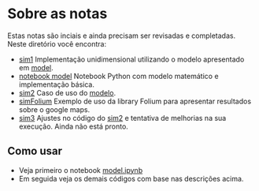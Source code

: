 # Sobre as notas

Estas notas são inciais e ainda precisam ser revisadas e completadas. Neste diretório você encontra:

- [sim1](sim1.py) Implementação unidimensional utilizando o modelo apresentado em [model](model.ipynb).
- [notebook model](model.ipynb) Notebook Python com modelo matemático e implementação básica.
- [sim2](sim2.py) Caso de uso do [modelo](model.ipynb).
- [simFolium](simFolium.py) Exemplo de uso da library Folium para apresentar resultados sobre o google maps.
- [sim3](sim3.py) Ajustes no código do [sim2](sim2.py) e tentativa de melhorias na sua execução. Ainda não está pronto.

## Como usar

- Veja primeiro o notebook [model.ipynb](model.ipynb)
- Em seguida veja os demais códigos com base nas descrições acima.